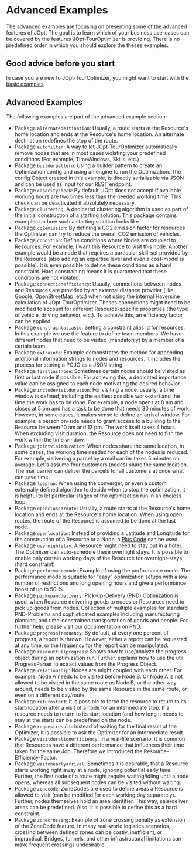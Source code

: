 # Advanced Examples

The advanced examples are focusing on presenting some of the advanced features of JOpt. The goal is to learn which of your business use-cases can be covered by the features JOpt-TourOptimizer is providing. There is no predefined order in which you should explore the theses examples.

## Good advice before you start
In case you are new to JOpt-TourOptimizer, you might want to start with the <a href="https://github.com/DNA-Evolutions/Java-TourOptimizer-Examples/tree/master/src/main/java/com/dna/jopt/touroptimizer/java/examples/basic" target="_blank">basic examples</a>.


## Advanced Examples
The following examples are part of the advanced example section:

- Package `alternatedestination`: Usually, a route starts at the Resource's home location and ends at the Resource's home location. An alternate destination redefines the stop of the route.
- Package `autofilter`: A way to let JOpt-TourOptimizer automatically remove nodes that are in most cases violating your predefined conditions (For example, TimeWindows, Skills, etc.)
- Package `builderpattern`: Using a builder pattern to create an Optimization config and using an engine to run the Optimization. The config Object created in this example, is directly serializable via JSON and can be used as input for our REST endpoint. 
- Package `capacitycheck`: By default, JOpt does not accept if available working hours are two times less than the needed working time. This check can be deactivated if absolutely necessary.
- Package `clustering`: A dedicated clustering algorithm is used as part of the initial construction of a starting solution. This package contains examples on how such a starting solution looks like.
- Package `co2emission`: By defining a CO2 emission factor for resources the Optimizer can try to reduce the overall CO2 emission of vehicles.
- Package `condition`: Define conditions where Nodes are coupled to Resources. For example, I want this Resource to visit this node. Another example would be a node that requires a particular skill-set provided by the Resource (also adding an expertise level and even a cost-model is possible). It is even possible to define these conditions as a hard constraint. Hard constraining means it is guaranteed that these conditions are not violated. 
- Package `connectionefficiency`: Usually, connections between nodes and Resources are provided by an external distance provider (like Google, OpenStreetMap, etc.) when not using the internal Haversine calculation of JOpt-TourOptimizer. Theses connections might need to be modified to account for different Resource-specific properties (the type of vehicle, driving behavior, etc.). To achieve this, an efficiency factor can be applied.
- Package `constraintaliasid`: Setting a constraint alias id for resources. In this example we use the feature to define team members. We have different nodes that need to be visited (mandatorily) by a member of a certain team.
- Package `extrainfo`: Example demonstrates the method for appending additional information strings to nodes and resources. It includes the process for storing a POJO as a JSON string.
- Package `firstlastnode`: Sometimes certain nodes should be visited as first or last node if possible. For achieving this, a dedicated importance value can be assigned to each node motivating the desired behavior.
- Package `includevisitduration`: For visiting a node, usually, a time window is defined, including the earliest possible work-start and the time the work has to be done. For example, a node opens at 8 am and closes at 5 pm and has a task to be done that needs 30 minutes of work. However, in some cases, it makes sense to define an arrival window. For example, a person on-side needs to grant access to a building to the Resource between 10 am and 12 pm. The work itself takes 4 hours. When excluding visit duration, the Resource does not need to fish the work within the time window.  
- Package `jointvisitduration`: When nodes share the same location, in some cases, the working time needed for each of the nodes is reduced. For example, delivering a parcel by a mail carrier takes 5 minutes on average. Let's assume four customers (nodes) share the same location. The mail carrier can deliver the parcels for all customers at once what can save time.
- Package `looprun`: When using the converger, or even a custom externally defined algorithm to decide when to stop the optimization, it is helpful to let particular stages of the optimization run in an endless loop.
- Package `openclosedroute`: Usually, a route starts at the Resource's home location and ends at the Resource's home location. When using open routes, the route of the Resource is assumed to be done at the last node.
- Package `openlocation`: Instead of providing a Latitude and Longitude for the construction of a Resource or a Node, a <a href="https://maps.google.com/pluscodes/" target="_blank">Plus Code</a> can be used .
- Package `overnightstay`: A Resource might need to stay out in a hotel. The Optimizer can auto-schedule these overnight stays. It is possible to enable only certain working days of the Resource for overnight-stays (hard constraint)
- Package `performancemode`: Example of using the performance mode. The performance mode is suitable for "easy" optimization setups with a low number of restrictions and long opening hours and give a performance boost of up to 50 %.
- Package `pickupanddelivery`: Pick-up-Delivery (PND) Optimization is used, when Resource delivering goods to nodes or Resources need to pick up goods from nodes. Collection of multiple examples for standard PND-Problems and sophisticated examples including  manufacturing planning, and time-constrained transportation of goods and people. For further help, please visit <a href="https://docs.dna-evolutions.com/overview_docs/pickup_and_delivery/Pickup_and_delivery.html" target="_blank">our documentation on PND</a>.
- Package `progressfrequency`: By default, at every one percent of progress, a report is thrown. However, either a report can be requested at any time, or the frequency for the report can be manipulated.
- Package `readoutfullprogress`: Shows how to use/analyze the progress object during an optimization run. Further, explains how to use the util ProgressParser to extract values from the Progress Object.
- Package `relationship`: Nodes are might coupled with each other. For example, Node A needs to be visited before Node B. Or Node A is not allowed to be visited in the same route as Node B, or the other way around, needs to be visited by the same Resource in the same route, or even on a different day/route.
- Package `returnstart`: It is possible to force the resource to return to its start-location after a visit of a node for an intermediate stop. If a resource needs to return to its start location (and how long it needs to stay at the start) can be predefined on the node.
- Package `requestresult`: Instead of waiting for the final result of the Optimizer, it is possible to ask the Optimizer for an intermediate result.
- Package `visitdurationefficiency`: In a real-life scenario, it is common that Resources have a different performance that influences their time taken for the same Job. Therefore we introduced the Resource-Efficiency-Factor.
- Package `waitonearlyarrival`: Sometimes it is desirable, that a Resource starts working right away at a node, ignoring potential early time. Further, the first node of a route might require waiting/idling until a node opens, whereas all subsequent nodes can be visited without waiting.
- Package `zonecode`: ZoneCodes are used to define areas a Resource is allowed to visit (can be modified for each working day separately). Further, nodes themselves hold an area identifier. This way, sale/deliver areas can be predefined. Also, it is possible to define this as a hard constraint.
- Package `zonecrossing`: Example of zone crossing penalty as extension of the ZoneCode feature. In many real-world logistics scenarios, crossing between defined zones can be costly, inefficient, or impractical. Bridges, tunnels, and other infrastructural limitations can make frequent crossings undesirable.

